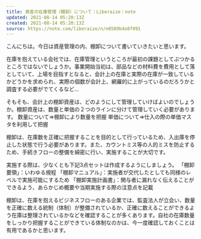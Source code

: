 ```yaml
---
title: 資産の在庫管理（棚卸）について｜Liberaize｜note
updated: 2021-08-14 05:20:13Z
created: 2021-08-14 05:20:13Z
source: https://note.com/liberaize/n/n0589b4e8f091
---
```


こんにちは。今日は資産管理の内、棚卸について書いていきたいと思います。

在庫を抱えている会社では、在庫管理というところが最初の課題としてぶつかるところではないでしょうか。事業開始当初は、部品などの材料費を費用として落としていて、上場を目指すとなると、会計上の在庫と実際の在庫が一致しているかどうかを求められ、実際の個数が会計上、網羅的に上がっているのだろうかと調査する必要がでてくるなど...

そもそも、会計上の棚卸資産は、どのようにして管理していけばよいのでしょうか。棚卸資産は、数量と単価の２つのラインに分けて管理していく必要があります。
数量について⇒棚卸により数量を把握
単価について⇒仕入の際の単価マスタを利用して把握

棚卸は、在庫数を正確に把握することを目的として行っているため、入出庫を停止した状態で行う必要があります。また、カウントミス等の人的ミスを防止するため、手続きフローの整備を綿密に行い、実施することが大切です。

実施する際は、少なくとも下記3点セットは作成するようにしましょう。
「棚卸要領」：いわゆる規程
「棚卸マニュアル」：実施者が交代したとしても同様のレベルで実施可能にするため
「棚卸実施計画書」：関与者に漏れなく伝えることができるよう、あらかじめ概要や当期実施する際の注意点を記載

棚卸は、在庫を抱えるビジネスフローのある企業では、監査法人が立会い、数量を正確に数える統制（体制）が整備されているか、正確に数えることができるよう在庫は整理されているかなどを確認することが多くあります。自社の在庫数量をしっかり把握することができている体制なのかは、今一度確認しておくことは有用であるかと思います。